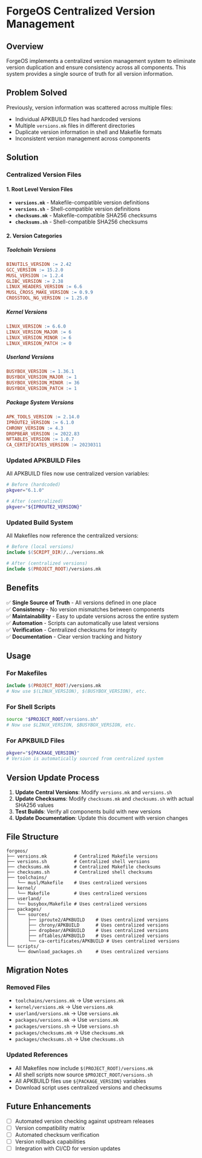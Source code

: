 # ForgeOS Centralized Version Management

## Overview

ForgeOS implements a centralized version management system to eliminate version duplication and ensure consistency across all components. This system provides a single source of truth for all version information.

## Problem Solved

Previously, version information was scattered across multiple files:
- Individual APKBUILD files had hardcoded versions
- Multiple `versions.mk` files in different directories
- Duplicate version information in shell and Makefile formats
- Inconsistent version management across components

## Solution

### Centralized Version Files

#### 1. Root Level Version Files
- **`versions.mk`** - Makefile-compatible version definitions
- **`versions.sh`** - Shell-compatible version definitions
- **`checksums.mk`** - Makefile-compatible SHA256 checksums
- **`checksums.sh`** - Shell-compatible SHA256 checksums

#### 2. Version Categories

##### Toolchain Versions
```makefile
BINUTILS_VERSION := 2.42
GCC_VERSION := 15.2.0
MUSL_VERSION := 1.2.4
GLIBC_VERSION := 2.38
LINUX_HEADERS_VERSION := 6.6
MUSL_CROSS_MAKE_VERSION := 0.9.9
CROSSTOOL_NG_VERSION := 1.25.0
```

##### Kernel Versions
```makefile
LINUX_VERSION := 6.6.0
LINUX_VERSION_MAJOR := 6
LINUX_VERSION_MINOR := 6
LINUX_VERSION_PATCH := 0
```

##### Userland Versions
```makefile
BUSYBOX_VERSION := 1.36.1
BUSYBOX_VERSION_MAJOR := 1
BUSYBOX_VERSION_MINOR := 36
BUSYBOX_VERSION_PATCH := 1
```

##### Package System Versions
```makefile
APK_TOOLS_VERSION := 2.14.0
IPROUTE2_VERSION := 6.1.0
CHRONY_VERSION := 4.3
DROPBEAR_VERSION := 2022.83
NFTABLES_VERSION := 1.0.7
CA_CERTIFICATES_VERSION := 20230311
```

### Updated APKBUILD Files

All APKBUILD files now use centralized version variables:

```bash
# Before (hardcoded)
pkgver="6.1.0"

# After (centralized)
pkgver="${IPROUTE2_VERSION}"
```

### Updated Build System

All Makefiles now reference the centralized versions:

```makefile
# Before (local versions)
include $(SCRIPT_DIR)/../versions.mk

# After (centralized versions)
include $(PROJECT_ROOT)/versions.mk
```

## Benefits

✅ **Single Source of Truth** - All versions defined in one place  
✅ **Consistency** - No version mismatches between components  
✅ **Maintainability** - Easy to update versions across the entire system  
✅ **Automation** - Scripts can automatically use latest versions  
✅ **Verification** - Centralized checksums for integrity  
✅ **Documentation** - Clear version tracking and history  

## Usage

### For Makefiles
```makefile
include $(PROJECT_ROOT)/versions.mk
# Now use $(LINUX_VERSION), $(BUSYBOX_VERSION), etc.
```

### For Shell Scripts
```bash
source "$PROJECT_ROOT/versions.sh"
# Now use $LINUX_VERSION, $BUSYBOX_VERSION, etc.
```

### For APKBUILD Files
```bash
pkgver="${PACKAGE_VERSION}"
# Version is automatically sourced from centralized system
```

## Version Update Process

1. **Update Central Versions**: Modify `versions.mk` and `versions.sh`
2. **Update Checksums**: Modify `checksums.mk` and `checksums.sh` with actual SHA256 values
3. **Test Builds**: Verify all components build with new versions
4. **Update Documentation**: Update this document with version changes

## File Structure

```
forgeos/
├── versions.mk          # Centralized Makefile versions
├── versions.sh          # Centralized shell versions
├── checksums.mk         # Centralized Makefile checksums
├── checksums.sh         # Centralized shell checksums
├── toolchains/
│   └── musl/Makefile    # Uses centralized versions
├── kernel/
│   └── Makefile         # Uses centralized versions
├── userland/
│   └── busybox/Makefile # Uses centralized versions
├── packages/
│   └── sources/
│       ├── iproute2/APKBUILD    # Uses centralized versions
│       ├── chrony/APKBUILD      # Uses centralized versions
│       ├── dropbear/APKBUILD    # Uses centralized versions
│       ├── nftables/APKBUILD    # Uses centralized versions
│       └── ca-certificates/APKBUILD # Uses centralized versions
└── scripts/
    └── download_packages.sh     # Uses centralized versions
```

## Migration Notes

### Removed Files
- `toolchains/versions.mk` → Use `versions.mk`
- `kernel/versions.mk` → Use `versions.mk`
- `userland/versions.mk` → Use `versions.mk`
- `packages/versions.mk` → Use `versions.mk`
- `packages/versions.sh` → Use `versions.sh`
- `packages/checksums.mk` → Use `checksums.mk`
- `packages/checksums.sh` → Use `checksums.sh`

### Updated References
- All Makefiles now include `$(PROJECT_ROOT)/versions.mk`
- All shell scripts now source `$PROJECT_ROOT/versions.sh`
- All APKBUILD files use `${PACKAGE_VERSION}` variables
- Download script uses centralized versions and checksums

## Future Enhancements

- [ ] Automated version checking against upstream releases
- [ ] Version compatibility matrix
- [ ] Automated checksum verification
- [ ] Version rollback capabilities
- [ ] Integration with CI/CD for version updates
